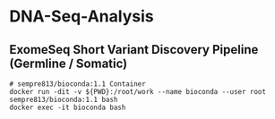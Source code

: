 # DNA-Seq-Analysis

## **ExomeSeq Short Variant Discovery Pipeline (Germline / Somatic)**

```
# sempre813/bioconda:1.1 Container 
docker run -dit -v ${PWD}:/root/work --name bioconda --user root sempre813/bioconda:1.1 bash
docker exec -it bioconda bash
```